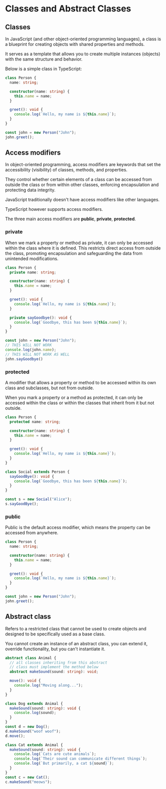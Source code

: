 # Classes and Abstract Classes

## Classes
In JavaScript (and other object-oriented programming languages), a class is a blueprint for creating objects 
with shared properties and methods.

It serves as a template that allows you to create multiple instances (objects) with the same structure and behavior.

Below is a simple class in TypeScript:

```Typescript
class Person {
  name: string;

  constructor(name: string) {
    this.name = name;
  }

  greet(): void {
    console.log(`Hello, my name is ${this.name}`);
  }
}

const john = new Person("John");
john.greet();
```

## Access modifiers
In object-oriented programming, access modifiers are keywords that set the accessibility (visibility) of classes, 
methods, and properties.

They control whether certain elements of a class can be accessed from outside the class or from within other classes, 
enforcing encapsulation and protecting data integrity.

JavaScript traditionally doesn't have access modifiers like other languages.

TypeScript however supports access modifiers.

The three main access modifiers are **public**, **private**, **protected**.

### private
When we mark a property or method as private, it can only be accessed within the class where it is defined.
This restricts direct access from outside the class, promoting encapsulation and safeguarding the data from unintended
modifications.

```Typescript
class Person {
  private name: string;

  constructor(name: string) {
    this.name = name;
  }

  greet(): void {
    console.log(`Hello, my name is ${this.name}`);
  }

  private sayGoodbye(): void {
    console.log(`Goodbye, this has been ${this.name}`);
  }
}

const john = new Person("John");
// THIS WILL NOT WORK
console.log(john.name);
// THIS WILL NOT WORK AS WELL
john.sayGoodbye()
```

### protected
A modifier that allows a property or method to be accessed within its own class and subclasses, but not from outside.

When you mark a property or a method as protected, it can only be accessed within the class or within the classes that
inherit from it but not outside.

```Typescript
class Person {
  protected name: string;

  constructor(name: string) {
    this.name = name;
  }

  greet(): void {
    console.log(`Hello, my name is ${this.name}`);
  }
}

class Social extends Person {
  sayGoodBye(): void {
    console.log(`Goodbye, this has been ${this.name}`);
  }
}

const s = new Social("Alice");
s.sayGoodBye();
```

### public
Public is the default access modifier, which means the property can be accessed from anywhere.

```Typescript
class Person {
  name: string;

  constructor(name: string) {
    this.name = name;
  }

  greet(): void {
    console.log(`Hello, my name is ${this.name}`);
  }
}

const john = new Person("John");
john.greet();
```

## Abstract class
Refers to a restricted class that cannot be used to create objects and designed to be specifically used as a base class.

You cannot create an instance of an abstract class, you can extend it, override functionality, but you 
can't instantiate it.

```Typescript
abstract class Animal {
  // all classes inheriting from this abstract
  // class must implement the method below
  abstract makeSound(sound: string): void;

  move(): void {
    console.log("Moving along...");
  }
}

class Dog extends Animal {
  makeSound(sound: string): void {
    console.log(sound);
  }
}
const d = new Dog();
d.makeSound("woof woof");
d.move();

class Cat extends Animal {
  makeSound(sound: string): void {
    console.log(`Cats are cute animals`);
    console.log(`Their sound can communicate different things`);
    console.log(`But primarily, a cat ${sound}`);
  }
}
const c = new Cat();
c.makeSound("meows");
```